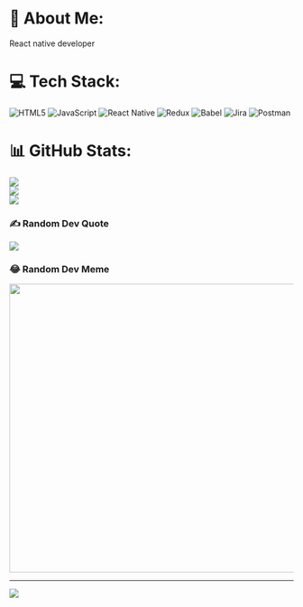 # 💫 About Me:
React native developer


# 💻 Tech Stack:
![HTML5](https://img.shields.io/badge/html5-%23E34F26.svg?style=for-the-badge&logo=html5&logoColor=white) ![JavaScript](https://img.shields.io/badge/javascript-%23323330.svg?style=for-the-badge&logo=javascript&logoColor=%23F7DF1E) ![React Native](https://img.shields.io/badge/react_native-%2320232a.svg?style=for-the-badge&logo=react&logoColor=%2361DAFB) ![Redux](https://img.shields.io/badge/redux-%23593d88.svg?style=for-the-badge&logo=redux&logoColor=white) ![Babel](https://img.shields.io/badge/Babel-F9DC3e?style=for-the-badge&logo=babel&logoColor=black) ![Jira](https://img.shields.io/badge/jira-%230A0FFF.svg?style=for-the-badge&logo=jira&logoColor=white) ![Postman](https://img.shields.io/badge/Postman-FF6C37?style=for-the-badge&logo=postman&logoColor=white)
# 📊 GitHub Stats:
![](https://github-readme-stats.vercel.app/api?username=devDon&theme=dark&hide_border=false&include_all_commits=true&count_private=true)<br/>
![](https://github-readme-streak-stats.herokuapp.com/?user=devDon&theme=dark&hide_border=false)<br/>
![](https://github-readme-stats.vercel.app/api/top-langs/?username=devDon&theme=dark&hide_border=false&include_all_commits=true&count_private=true&layout=compact)

### ✍️ Random Dev Quote
![](https://quotes-github-readme.vercel.app/api?type=horizontal&theme=radical)

### 😂 Random Dev Meme
<img src="[https://random-memer.herokuapp.com/](https://www.google.com/url?sa=i&url=https%3A%2F%2Fprogrammerhumor.io%2Fjavascript-memes%2Fjavascript-programmer%2F&psig=AOvVaw1X3gDHrJYbGnS3DVC3pqsn&ust=1758489086017000&source=images&cd=vfe&opi=89978449&ved=0CBUQjRxqFwoTCKixlsGg6I8DFQAAAAAdAAAAABAE)" width="512px"/>

---
[![](https://visitcount.itsvg.in/api?id=devDon&icon=0&color=0)](https://visitcount.itsvg.in)

<!-- Proudly created with GPRM ( https://gprm.itsvg.in ) -->

